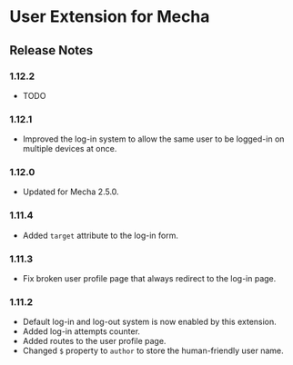 User Extension for Mecha
========================

Release Notes
-------------

### 1.12.2

 - TODO

### 1.12.1

 - Improved the log-in system to allow the same user to be logged-in on multiple devices at once.

### 1.12.0

 - Updated for Mecha 2.5.0.

### 1.11.4

 - Added `target` attribute to the log-in form.

### 1.11.3

 - Fix broken user profile page that always redirect to the log-in page.

### 1.11.2

 - Default log-in and log-out system is now enabled by this extension.
 - Added log-in attempts counter.
 - Added routes to the user profile page.
 - Changed `$` property to `author` to store the human-friendly user name.
